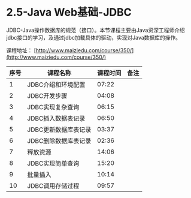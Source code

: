 # 2.5-Java Web基础-JDBC

JDBC-Java操作数据库的规范（接口）。本节课程主要由Java资深工程师介绍jdbc接口的学习，及通过jdbc加载具体的驱动，实现对Java数据库的操作。

课程地址：  [http://www.maiziedu.com/course/350/](http://www.maiziedu.com/course/350/)

| 序号 | 课程名称 | 课程时间 | 备注 | 
| --- | --- | --- | --- | 
| 1 | JDBC介绍和环境配置 | 07:22 | |
| 2 | JDBC开发步骤 | 04:08 | |
| 3 | JDBC实现复杂查询 | 06:15 | |
| 4 | JDBC插入数据表记录 | 06:50 | |
| 5 | JDBC更新数据库表记录 | 03:37 | |
| 6 | JDBC删除数据库表记录 | 02:36 | |
| 7 | 释放资源 | 14:06 | |
| 8 | JDBC实现简单查询 | 15:20 | |
| 9 | 批量插入 | 10:14 | |
| 10 | JDBC调用存储过程 | 09:57 | |

